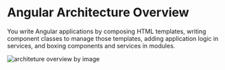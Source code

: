 # Angular Architecture Overview

You write Angular applications by composing HTML templates, writing component classes to manage those templates, adding application logic in services, and boxing components and services in modules.

![architeture overview by image](https://miro.medium.com/max/700/0*lQaPheoHIZpLtzVw.png)
